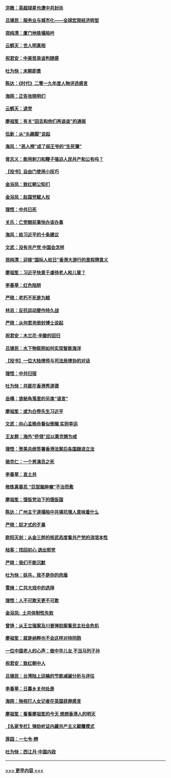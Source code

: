 #### [洪微：英超球星也遭中共封杀](../pages/nsc993/n11727243.md?t=12180633) 
#### [吕锡民：服务业与城市化——全球宏观经济转型](../pages/nsc993/n11725845.md?t=12180633) 
#### [郑纯清：厦门地铁塌陷吟](../pages/nsc993/n11725813.md?t=12180633) 
#### [云鹤天：世人明真相](../pages/nsc993/n11725621.md?t=12180633) 
#### [祝君安：中美贸易谈判随感](../pages/nsc993/n11725609.md?t=12180633) 
#### [吐为快：末朝即景](../pages/nsc993/n11723365.md?t=12180633) 
#### [陈达：《时代》二零一九年度人物评选感言](../pages/nsc993/n11723337.md?t=12180633) 
#### [海网：正告张晓明们](../pages/nsc993/n11723228.md?t=12180633) 
#### [云鹤天：退党](../pages/nsc993/n11723056.md?t=12180633) 
#### [廖祖笙：有关“回去和他们再谈谈”的通报](../pages/nsc993/n11722442.md?t=12180633) 
#### [伍新：从“头踢脚”说起](../pages/nsc993/n11722429.md?t=12180633) 
#### [海风：“恶人榜”成了阎王爷的“生死簿”](../pages/nsc993/n11722272.md?t=12180633) 
#### [胥志义：能用剌刀和鞭子强迫人民共产和公有吗？](../pages/nsc993/n11720569.md?t=12180633) 
#### [【投书】自由门使用小技巧](../pages/nsc993/n11720180.md?t=12180633) 
#### [金浴凤：致红朝公知们](../pages/nsc993/n11720563.md?t=12180633) 
#### [金浴凤：赵国党赋人权](../pages/nsc993/n11720533.md?t=12180633) 
#### [理悟：中共已死](../pages/nsc993/n11720233.md?t=12180633) 
#### [关乐：亡党眼前事快办该办事](../pages/nsc993/n11719160.md?t=12180633) 
#### [海风：给习近平的十条建议](../pages/nsc993/n11717616.md?t=12180633) 
#### [文武：没有共产党 中国会怎样](../pages/nsc993/n11717584.md?t=12180633) 
#### [郑纯清：迎接“国际人权日”香港大游行的里程牌意义](../pages/nsc993/n11717417.md?t=12180633) 
#### [廖祖笙：习近平快意于虐待老人和儿童？](../pages/nsc993/n11715313.md?t=12180633) 
#### [李春草：红色陷阱](../pages/nsc993/n11715029.md?t=12180633) 
#### [严晓：老朽不死是为贼](../pages/nsc993/n11712910.md?t=12180633) 
#### [林忌：反抗运动要作持久战](../pages/nsc993/n11712623.md?t=12180633) 
#### [严晓：从何君尧册封博士说起](../pages/nsc993/n11712465.md?t=12180633) 
#### [祝君安：木兰花·辛酸的回归](../pages/nsc993/n11712381.md?t=12180633) 
#### [吕锡民：水下物联网如何实现智能海洋](../pages/nsc993/n11711158.md?t=12180633) 
#### [【投书】一位大陆律师与司法局律协的对话](../pages/nsc993/n11709675.md?t=12180633) 
#### [理悟：中共归宿](../pages/nsc993/n11710059.md?t=12180633) 
#### [吐为快：共匪在香港秀道德](../pages/nsc993/n11709979.md?t=12180633) 
#### [岳横：诡秘角落里的另类“语言”](../pages/nsc993/n11709792.md?t=12180633) 
#### [廖祖笙：或为白卷先生习近平](../pages/nsc993/n11708330.md?t=12180633) 
#### [文武：向心孟晚舟看似倒楣 实则幸运](../pages/nsc993/n11708236.md?t=12180633) 
#### [王友群：海外“侨领”应以黄克锵为戒](../pages/nsc993/n11706176.md?t=12180633) 
#### [理悟：贺美总统签署香港法案后各国跟进立法](../pages/nsc993/n11706853.md?t=12180633) 
#### [骆克仁：一个男演员之死](../pages/nsc993/n11706677.md?t=12180633) 
#### [李春草：哀土共](../pages/nsc993/n11706255.md?t=12180633) 
#### [修炼真善忍 “巨型脑肿瘤”不治而愈](../pages/nsc993/n11705340.md?t=12180633) 
#### [廖祖笙：饿饭党治下的饿饭国](../pages/nsc993/n11705085.md?t=12180633) 
#### [陈达：广州主干道塌陷中共填坑埋人意味着什么](../pages/nsc993/n11705046.md?t=12180633) 
#### [严晓：奴才式的歹毒](../pages/nsc993/n11704826.md?t=12180633) 
#### [欧阳天剑：从金三胖的核武态度看共产党的流氓本性](../pages/nsc993/n11702238.md?t=12180633) 
#### [陆客：找回初心 退出邪党](../pages/nsc993/n11702213.md?t=12180633) 
#### [严晓：我们不能沉默](../pages/nsc993/n11702110.md?t=12180633) 
#### [吐为快：妖共，我不是你的肉盾](../pages/nsc993/n11701366.md?t=12180633) 
#### [雪绮：亡共大戏中的选择](../pages/nsc993/n11699922.md?t=12180633) 
#### [理悟：人不可欺天更不可欺](../pages/nsc993/n11699657.md?t=12180633) 
#### [金浴凤:  土共体制性失败](../pages/nsc993/n11699361.md?t=12180633) 
#### [曾铮：从王立强案及川普弹劾案看民主社会危机](../pages/nsc993/n11699318.md?t=12180633) 
#### [廖祖笙：就是纳粹也不会这样对待同胞](../pages/nsc993/n11697658.md?t=12180633) 
#### [一位中国老人的心声：做中华儿女 不当马列子孙](../pages/nsc993/n11697525.md?t=12180633) 
#### [祝君安：致红朝中人](../pages/nsc993/n11697518.md?t=12180633) 
#### [吕锡民：台湾陆上运输的节能减碳分析与评估](../pages/nsc993/n11694983.md?t=12180633) 
#### [李春草：日暮乡关何处是](../pages/nsc993/n11694805.md?t=12180633) 
#### [海网：殃视打人女记者在英国获罪感言](../pages/nsc993/n11693832.md?t=12180633) 
#### [廖祖笙：看看廖祖笙的今天 想想香港人的明天](../pages/nsc993/n11693707.md?t=12180633) 
#### [【名家专栏】弹劾听证内藏共产主义颠覆模式](../pages/nsc993/n11693563.md?t=12180633) 
#### [莲园：一七令‧辨](../pages/nsc993/n11692558.md?t=12180633) 
#### [吐为快：西江月·中国内政](../pages/nsc993/n11692071.md?t=12180633) 

----
#### [ >>> 更早内容 <<< ](../indexes/nsc993-earlier.md)
